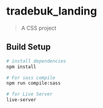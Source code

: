 # tradebuk_landing

> A CSS project

## Build Setup

``` bash
# install dependencies
npm install

# For sass compile
npm run compile:sass

# for Live Server
live-server
```
